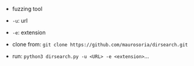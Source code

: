 - fuzzing tool

- `-u`: url
- `-e`: extension

- clone from: `git clone https://github.com/maurosoria/dirsearch.git`
- run: `python3 dirsearch.py -u <URL> -e <extension>`...